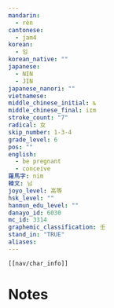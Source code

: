 ```yaml
---
mandarin:
  - rèn
cantonese:
  - jam4
korean:
  - 임
korean_native: ""
japanese:
  - NIN
  - JIN
japanese_nanori: ""
vietnamese:
middle_chinese_initial: ȵ
middle_chinese_final: iɪm
stroke_count: "7"
radical: 女
skip_number: 1-3-4
grade_level: 6
pos: ""
english:
  - be pregnant
  - conceive
羅馬字: nim
韓文: 님
joyo_level: 高等
hsk_level: ""
hanmun_edu_level: ""
danayo_id: 6030
mc_id: 3314
graphemic_classification: 壬
stand_in: "TRUE"
aliases:
---
```

```meta-bind-embed
[[nav/char_info]]
```

# Notes
